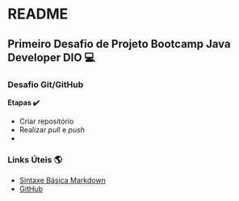 # README #
## Primeiro Desafio de Projeto Bootcamp Java Developer DIO  💻
### <strong> Desafio Git/GitHub </strong>

<strong>Etapas ✔️</strong>
- Criar repositório
- Realizar *pull* e *push*
-



### <strong>Links Úteis 🌎</strong>
- [Sintaxe Básica Markdown](https://www.markdownguide.org/cheat-sheet/)
- [GitHub](https://github.com/)


